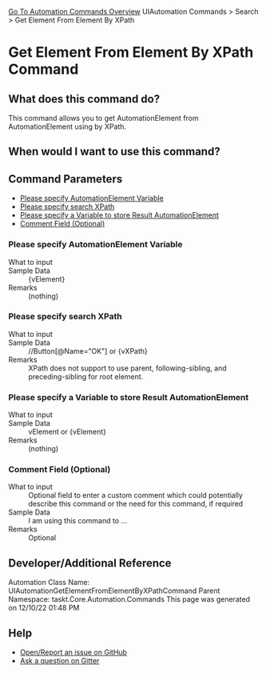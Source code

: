 <!--TITLE: Get Element From Element By XPath Command -->
<!-- SUBTITLE: a command in the UIAutomation Commands group. -->
[Go To Automation Commands Overview](/automation-commands.md)
UIAutomation Commands &gt; Search &gt; Get Element From Element By XPath


# Get Element From Element By XPath Command


## What does this command do?
This command allows you to get AutomationElement from AutomationElement using by XPath.


## When would I want to use this command?



## Command Parameters
- [Please specify AutomationElement Variable](#param_0)
- [Please specify search XPath](#param_1)
- [Please specify a Variable to store Result AutomationElement](#param_2)
- [Comment Field (Optional)](#param_3)


<a id="param_0"></a>
### Please specify AutomationElement Variable


<dl>
<dt>What to input</dt><dd></dd>
<dt>Sample Data</dt><dd>{vElement}</dd>
<dt>Remarks</dt><dd>(nothing)</dd>
</dl>




<a id="param_1"></a>
### Please specify search XPath


<dl>
<dt>What to input</dt><dd></dd>
<dt>Sample Data</dt><dd>//Button[@Name="OK"] or {vXPath}</dd>
<dt>Remarks</dt><dd>XPath does not support to use parent, following-sibling, and preceding-sibling for root element.</dd>
</dl>




<a id="param_2"></a>
### Please specify a Variable to store Result AutomationElement


<dl>
<dt>What to input</dt><dd></dd>
<dt>Sample Data</dt><dd>vElement or {vElement}</dd>
<dt>Remarks</dt><dd>(nothing)</dd>
</dl>




<a id="param_3"></a>
### Comment Field (Optional)


<dl>
<dt>What to input</dt><dd>Optional field to enter a custom comment which could potentially describe this command or the need for this command, if required</dd>
<dt>Sample Data</dt><dd>I am using this command to ...</dd>
<dt>Remarks</dt><dd>Optional</dd>
</dl>




## Developer/Additional Reference
Automation Class Name: UIAutomationGetElementFromElementByXPathCommand
Parent Namespace: taskt.Core.Automation.Commands
This page was generated on 12/10/22 01:48 PM


## Help
- [Open/Report an issue on GitHub](https://github.com/rcktrncn/taskt/issues/new)
- [Ask a question on Gitter](https://gitter.im/taskt-rpa/Lobby)
